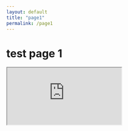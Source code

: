 ```yaml
---
layout: default
title: "page1"
permalink: /page1
---
```


# test page 1
<iframe src="https://glabapps.uth.edu/" title="description"></iframe >